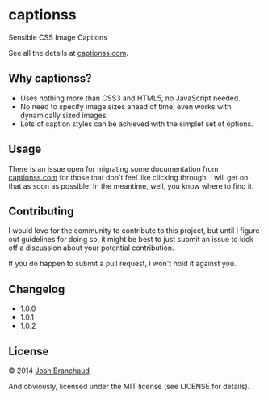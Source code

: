 # captionss

Sensible CSS Image Captions

See all the details at [captionss.com](http://captionss.com).

## Why captionss?

- Uses nothing more than CSS3 and HTML5, no JavaScript needed.
- No need to specify image sizes ahead of time, even works with dynamically
  sized images.
- Lots of caption styles can be achieved with the simplet set of options.

## Usage

There is an issue open for migrating some documentation from
[captionss.com](http://captionss.com) for those that don't feel like
clicking through. I will get on that as soon as possible. In the meantime,
well, you know where to find it.

## Contributing

I would love for the community to contribute to this project, but until I
figure out guidelines for doing so, it might be best to just submit an issue
to kick off a discussion about your potential contribution.

If you do happen to submit a pull request, I won't hold it against you.

## Changelog

* 1.0.0
* 1.0.1
* 1.0.2

## License

&copy; 2014 [Josh Branchaud](http://joshbranchaud.com)

And obviously, licensed under the MIT license (see LICENSE for details).
